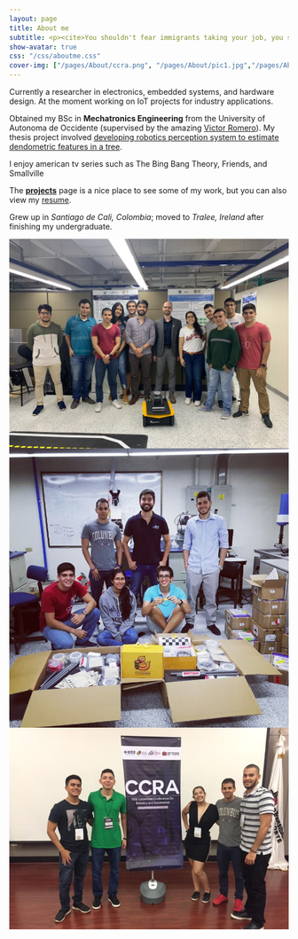 ```yaml
---
layout: page
title: About me
subtitle: <p><cite>You shouldn't fear immigrants taking your job, you should fear robots</cite> by SEAD FADILPASIC, "Robots are coming to take your jobs away", IT Pro Portal, February 17, 2016</p>
show-avatar: true
css: "/css/aboutme.css"
cover-img: ["/pages/About/ccra.png", "/pages/About/pic1.jpg","/pages/About/pic2.jpg"]
---
```


<p class="about-text">
<span class="fa fa-briefcase about-icon"></span>
Currently a researcher in electronics, embedded systems, and hardware design. At the moment working on IoT projects for industry applications. 
</p>

<p class="about-text">
<span class="fa fa-graduation-cap about-icon"></span>
Obtained my BSc in <strong>Mechatronics Engineering</strong> from the University of Autonoma de Occidente (supervised by the amazing
<a href="https://scholar.google.com/citations?user=x3M1JlAAAAAJ&hl=en" target="_blank">Victor Romero</a>). My thesis project involved
<a href="https://danieltobon43.github.io/pages/Projects/itree-mapper/info/" target="_blank">developing robotics perception system to estimate dendometric features in a tree</a>.
</p>

<p class="about-text">
<span class="fa fa-heart about-icon"></span>
I enjoy american tv series such as The Bing Bang Theory, Friends, and Smallville
</p>

<p class="about-text">
<span class="fa fa-file-text-o about-icon"></span>
The <strong><a href="/projects">projects</a></strong> page is a nice place to see some of my work, but you can also view my <a href="/pages/Resume/Resume">resume</a>. 
</p>

<p class="about-text">
<span class="fa fa-globe about-icon"></span>
Grew up in <i>Santiago de Cali, Colombia</i>; moved to <i>Tralee, Ireland</i> after finishing my undergraduate.
</p>

<img src="/pages/About/pic1.jpg"
     alt="Markdown Monster icon"
     style="float: left; margin-right: 10px;" />

<img src="/pages/About/pic2.jpg"
     alt="Markdown Monster icon"
     style="float: left; margin-right: 10px;" />

<img src="/pages/About/ccra.png"
     alt="Markdown Monster icon"
     style="float: left; margin-right: 10px;" />
